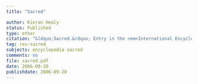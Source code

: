 ```yaml
---
title: "Sacred"

author: Kieran Healy
status: Published
type: other
citation: "&ldquo;Sacred.&rdquo; Entry in the <em>International Encyclopedia of Economic Sociology</em>, edited by Jens Beckert and Milan Zafirofski. Routledge, London."
tag: rev-sacred
subjects: encyclopedia sacred
comments: no
file: sacred.pdf
date: 2006-09-20
publishdate: 2006-09-20
---
```



